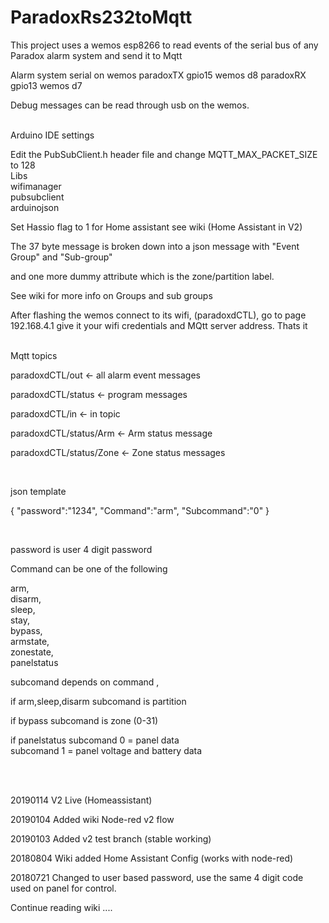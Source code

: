 # ParadoxRs232toMqtt

This project uses a wemos esp8266 to read events of the serial bus of any Paradox alarm system and send it to Mqtt


  Alarm system serial on wemos 
  paradoxTX gpio15 wemos d8 
  paradoxRX gpio13 wemos d7
	
  Debug messages can be read through usb on the wemos.<br> 
  
<br> Arduino IDE settings<br>

Edit the PubSubClient.h header file and change MQTT_MAX_PACKET_SIZE to 128<br>
Libs <br>
wifimanager<br>
pubsubclient<br>
arduinojson<br>


Set Hassio flag to 1 for Home assistant see wiki (Home Assistant in V2)<br> 

        
        
The 37 byte message is broken down into a json message with "Event Group" and "Sub-group" 

and one more dummy attribute which is the zone/partition label.<br> 



See wiki for more info on Groups and sub groups <br> 

After flashing the wemos connect to its wifi, (paradoxdCTL), go to page 192.168.4.1 give it your wifi credentials and MQtt server address. Thats it  
<br> 

Mqtt topics 

paradoxdCTL/out           <- all alarm event messages

paradoxdCTL/status       <- program messages

paradoxdCTL/in           <- in topic 

paradoxdCTL/status/Arm   <- Arm status message

paradoxdCTL/status/Zone  <- Zone status messages

<br> 

json template 


{
 "password":"1234",
 "Command":"arm",
 "Subcommand":"0"
}

<br> 

password is user 4 digit password

Command can be one of the following 


  arm,<br> 
  disarm,<br> 
  sleep,<br> 
  stay,<br> 
  bypass,<br> 
  armstate,<br> 
  zonestate,<br> 
  panelstatus <br> 
	
  
  subcomand depends on command ,<br> 
	
  if arm,sleep,disarm subcomand is partition<br> 
	
  if bypass subcomand is zone (0-31) <br> 
  
  if panelstatus subcomand 0 = panel data <br> 
  		 subcomand 1 = panel voltage and battery data <br> 	
 
  
<br>
<br> 
  
20190114 V2 Live (Homeassistant)

20190104 Added wiki Node-red v2 flow 

20190103 Added v2 test branch (stable working) 

20180804 Wiki added Home Assistant Config (works with node-red) 

20180721 Changed to user based password, use the same 4 digit code used on panel for control. 



Continue reading wiki ....

